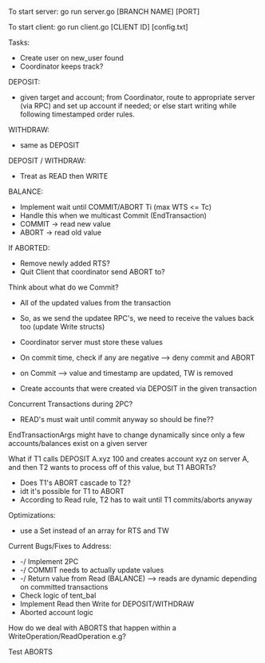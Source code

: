To start server:
go run server.go [BRANCH NAME] [PORT]


To start client:
go run client.go [CLIENT ID] [config.txt]

Tasks:
* Create user on new_user found
* Coordinator keeps track?



DEPOSIT:
* given target and account; from Coordinator, route to appropriate server (via RPC) and set up account if needed; or else start writing while following timestamped order rules.

WITHDRAW:
* same as DEPOSIT


DEPOSIT / WITHDRAW:
* Treat as READ then WRITE


BALANCE:
* Implement wait until COMMIT/ABORT Ti (max WTS <= Tc)
* Handle this when we multicast Commit (EndTransaction)
* COMMIT -> read new value
* ABORT -> read old value


If ABORTED:
* Remove newly added RTS?
* Quit Client that coordinator send ABORT to?


Think about what do we Commit?
* All of the updated values from the transaction
* So, as we send the updatee RPC's, we need to receive the values back too (update Write structs)
* Coordinator server must store these values
* On commit time, check if any are negative --> deny commit and ABORT
* on Commit --> value and timestamp are updated, TW is removed

* Create accounts that were created via DEPOSIT in the given transaction


Concurrent Transactions during 2PC?
* READ's must wait until commit anyway so should be fine??

EndTransactionArgs might have to change dynamically since only a few accounts/balances exist on a given server


What if T1 calls DEPOSIT A.xyz 100 and creates account xyz on server A,
and then T2 wants to process off of this value, but T1 ABORTs?
* Does T1's ABORT cascade to T2?
* idt it's possible for T1 to ABORT
* According to Read rule, T2 has to wait until T1 commits/aborts anyway


Optimizations:
* use a Set instead of an array for RTS and TW


Current Bugs/Fixes to Address:
* -/ Implement 2PC
* -/ COMMIT needs to actually update values
* -/ Return value from Read (BALANCE) --> reads are dynamic depending on committed transactions
* Check logic of tent_bal
* Implement Read then Write for DEPOSIT/WITHDRAW
* Aborted account logic

How do we deal with ABORTS that happen within a WriteOperation/ReadOperation e.g?



Test ABORTS